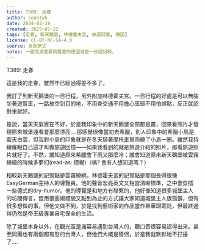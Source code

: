 ```yaml
---
title: T389: 走春
author: seantyh
date: 2024-02-19
created: 2025-07-22
tags: [走春, 新天鵝堡, 林德霍夫宮, 旅遊回憶, 德國]
license: CC-BY-NC-SA-4.0
source: 自創原文
notes: 一趟充滿雲霧與驚喜的德國城堡一日遊記錄。
---
```

T389: 走春

這是我的走春，雖然年已經過得差不多了。

我訂了到新天鵝堡的一日行程，另外附加林德霍夫宮。一日行程的好處是可以無腦坐著遊覽車，一路放空到目的地，不用查交通不用擔心車班不用怕誤點，反正就認對車就好。

是說，當天天氣實在不好，於是我印象中的新天鵝堡全部都是霧，回來看照片才發現原來城堡遠看會那麼漂亮....那感覺很像當初去希臘，別人印象中的希臘小島是藍天白雲，但我對小島的印象就是在冬天騎著摩托車冒雨繞了小島一圈。雖然我持續催眠自己這才叫做旅遊回憶——如果我看到的就是旅遊介紹的照片，那看旅遊照片就好了。不然，誰知道原來希臘會下雨又那麼冷；誰會知道原來新天鵝堡被雲霧繚繞的時候多夢幻(read-as: 模糊)（咦? 會有人想知道嗎？）

相較新天鵝堡的記憶點是雲霧繚繞，林德霍夫宮的記憶點是那個長得很像EasyGerman主持人的導覽員。他的聲音宏亮英文又相當清晰標準，之中會穿插一些德式的dry-humor。他的導覽是和地方有聯繫的，他好像知道很多城堡主人的坊間傳言，但用很委婉禮貌又點到為止的方式讓大家知道城堡主人很孤僻，但有很多想做的事，但他又做不到，於是找到藝術家的作品當作昇華跟寄託，但最終過得仍然是帝王級專業自宅保全的生活。

除了城堡本身以外，在觀光區是滿容易遇到台灣人的，聽口音很容易認得出來。甚至同團也有兩個超有型的台灣人，但他們大概是情侶，於是我就默默地不打擾了....
